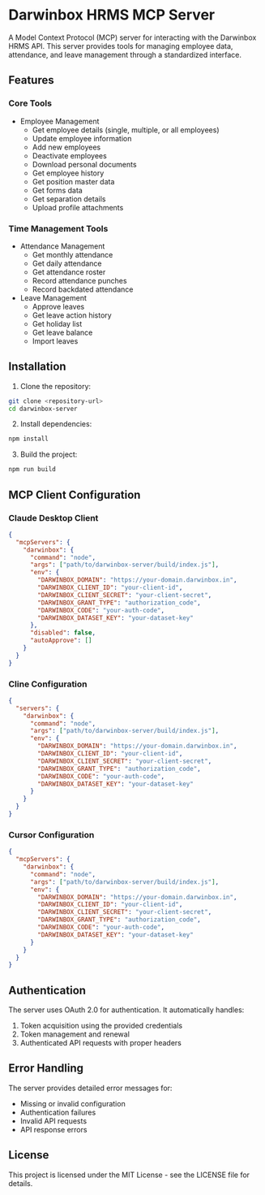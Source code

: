 # Darwinbox HRMS MCP Server

A Model Context Protocol (MCP) server for interacting with the Darwinbox HRMS API. This server provides tools for managing employee data, attendance, and leave management through a standardized interface.

## Features

### Core Tools
- Employee Management
  - Get employee details (single, multiple, or all employees)
  - Update employee information
  - Add new employees
  - Deactivate employees
  - Download personal documents
  - Get employee history
  - Get position master data
  - Get forms data
  - Get separation details
  - Upload profile attachments

### Time Management Tools
- Attendance Management
  - Get monthly attendance
  - Get daily attendance
  - Get attendance roster
  - Record attendance punches
  - Record backdated attendance
- Leave Management
  - Approve leaves
  - Get leave action history
  - Get holiday list
  - Get leave balance
  - Import leaves

## Installation

1. Clone the repository:
```bash
git clone <repository-url>
cd darwinbox-server
```

2. Install dependencies:
```bash
npm install
```

3. Build the project:
```bash
npm run build
```

## MCP Client Configuration

### Claude Desktop Client
```json
{
  "mcpServers": {
    "darwinbox": {
      "command": "node",
      "args": ["path/to/darwinbox-server/build/index.js"],
      "env": {
        "DARWINBOX_DOMAIN": "https://your-domain.darwinbox.in",
        "DARWINBOX_CLIENT_ID": "your-client-id",
        "DARWINBOX_CLIENT_SECRET": "your-client-secret",
        "DARWINBOX_GRANT_TYPE": "authorization_code",
        "DARWINBOX_CODE": "your-auth-code",
        "DARWINBOX_DATASET_KEY": "your-dataset-key"
      },
      "disabled": false,
      "autoApprove": []
    }
  }
}
```

### Cline Configuration
```json
{
  "servers": {
    "darwinbox": {
      "command": "node",
      "args": ["path/to/darwinbox-server/build/index.js"],
      "env": {
        "DARWINBOX_DOMAIN": "https://your-domain.darwinbox.in",
        "DARWINBOX_CLIENT_ID": "your-client-id",
        "DARWINBOX_CLIENT_SECRET": "your-client-secret",
        "DARWINBOX_GRANT_TYPE": "authorization_code",
        "DARWINBOX_CODE": "your-auth-code",
        "DARWINBOX_DATASET_KEY": "your-dataset-key"
      }
    }
  }
}
```

### Cursor Configuration
```json
{
  "mcpServers": {
    "darwinbox": {
      "command": "node",
      "args": ["path/to/darwinbox-server/build/index.js"],
      "env": {
        "DARWINBOX_DOMAIN": "https://your-domain.darwinbox.in",
        "DARWINBOX_CLIENT_ID": "your-client-id",
        "DARWINBOX_CLIENT_SECRET": "your-client-secret",
        "DARWINBOX_GRANT_TYPE": "authorization_code",
        "DARWINBOX_CODE": "your-auth-code",
        "DARWINBOX_DATASET_KEY": "your-dataset-key"
      }
    }
  }
}
```

## Authentication

The server uses OAuth 2.0 for authentication. It automatically handles:
1. Token acquisition using the provided credentials
2. Token management and renewal
3. Authenticated API requests with proper headers

## Error Handling

The server provides detailed error messages for:
- Missing or invalid configuration
- Authentication failures
- Invalid API requests
- API response errors


## License

This project is licensed under the MIT License - see the LICENSE file for details.
